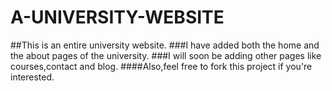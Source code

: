 # A-UNIVERSITY-WEBSITE
##This is an entire university website.
###I have added both the home and the about pages
of the university.
###I will soon be adding other pages like 
courses,contact and blog.
####Also,feel free to fork this project if you're
interested.
